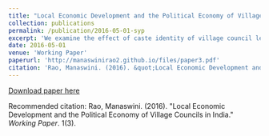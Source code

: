 ```yaml
---
title: "Local Economic Development and the Political Economy of Village Councils in India."
collection: publications
permalink: /publication/2016-05-01-syp
excerpt: 'We examine the effect of caste identity of village council leaders in India on the choice of local policies using the quasi-random assignment of the leaders’ position quota to specific caste groups within sub-districts. Overall, we find weak redistributive effects suggesting that choice of policies may only be a small component of the politician’s objective function even at the lowest tiers of the political structure.'
date: 2016-05-01
venue: 'Working Paper'
paperurl: 'http://manaswinirao2.github.io/files/paper3.pdf'
citation: 'Rao, Manaswini. (2016). &quot;Local Economic Development and the Political Economy of Village Councils in India.&quot; <i>Working Paper</i>. 1(3).'
---
```


[Download paper here](http://manaswinirao2.github.io/files/paper3.pdf)

Recommended citation: Rao, Manaswini. (2016). "Local Economic Development and the Political Economy of Village Councils in India." <i>Working Paper</i>. 1(3).